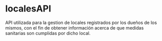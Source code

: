 # localesAPI

API utilizada para la gestion de locales registrados por los dueños de los mismos, con el fin de obtener información acerca de que medidas sanitarias son cumplidas por dicho local.